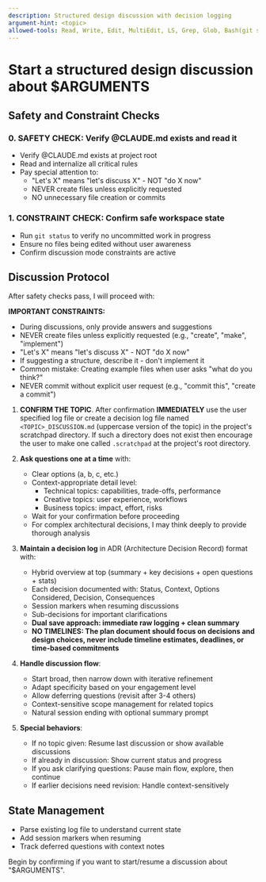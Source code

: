 ```yaml
---
description: Structured design discussion with decision logging
argument-hint: <topic>
allowed-tools: Read, Write, Edit, MultiEdit, LS, Grep, Glob, Bash(git status:*)
---
```


# Start a structured design discussion about $ARGUMENTS

## Safety and Constraint Checks

### 0. **SAFETY CHECK**: Verify @CLAUDE.md exists and read it

- Verify @CLAUDE.md exists at project root
- Read and internalize all critical rules
- Pay special attention to:
  - "Let's X" means "let's discuss X" - NOT "do X now"
  - NEVER create files unless explicitly requested
  - NO unnecessary file creation or commits

### 1. **CONSTRAINT CHECK**: Confirm safe workspace state

- Run `git status` to verify no uncommitted work in progress
- Ensure no files being edited without user awareness
- Confirm discussion mode constraints are active

## Discussion Protocol

After safety checks pass, I will proceed with:

**IMPORTANT CONSTRAINTS:**

- During discussions, only provide answers and suggestions
- NEVER create files unless explicitly requested (e.g., "create", "make", "implement")
- "Let's X" means "let's discuss X" - NOT "do X now"
- If suggesting a structure, describe it - don't implement it
- Common mistake: Creating example files when user asks "what do you think?"
- NEVER commit without explicit user request (e.g., "commit this", "create a commit")

1. **CONFIRM THE TOPIC**. After confirmation **IMMEDIATELY** use the user specified log file or create a decision log
file named `<TOPIC>_DISCUSSION.md` (uppercase version of the topic) in the project's scratchpad directory. If such a
directory does not exist then encourage the user to make one called `.scratchpad` at the project's root directory.

2. **Ask questions one at a time** with:
   - Clear options (a, b, c, etc.)
   - Context-appropriate detail level:
     - Technical topics: capabilities, trade-offs, performance
     - Creative topics: user experience, workflows
     - Business topics: impact, effort, risks
   - Wait for your confirmation before proceeding
   - For complex architectural decisions, I may think deeply to provide thorough analysis

3. **Maintain a decision log** in ADR (Architecture Decision Record) format with:
   - Hybrid overview at top (summary + key decisions + open questions + stats)
   - Each decision documented with: Status, Context, Options Considered, Decision, Consequences
   - Session markers when resuming discussions
   - Sub-decisions for important clarifications
   - **Dual save approach: immediate raw logging + clean summary**
   - **NO TIMELINES: The plan document should focus on decisions and design choices, never include timeline estimates,
   deadlines, or time-based commitments**

4. **Handle discussion flow**:
   - Start broad, then narrow down with iterative refinement
   - Adapt specificity based on your engagement level
   - Allow deferring questions (revisit after 3-4 others)
   - Context-sensitive scope management for related topics
   - Natural session ending with optional summary prompt

5. **Special behaviors**:
   - If no topic given: Resume last discussion or show available discussions
   - If already in discussion: Show current status and progress
   - If you ask clarifying questions: Pause main flow, explore, then continue
   - If earlier decisions need revision: Handle context-sensitively

## State Management

- Parse existing log file to understand current state
- Add session markers when resuming
- Track deferred questions with context notes

Begin by confirming if you want to start/resume a discussion about "$ARGUMENTS".
